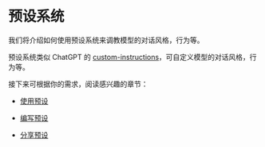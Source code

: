 # 预设系统

我们将介绍如何使用预设系统来调教模型的对话风格，行为等。

预设系统类似 ChatGPT 的 [custom-instructions](https://openai.com/blog/custom-instructions-for-chatgpt)，可自定义模型的对话风格，行为等。

接下来可根据你的需求，阅读感兴趣的章节：

- [使用预设](./switch-preset.md)

- [编写预设](./write-preset.md)

- [分享预设](./share-preset.md)
